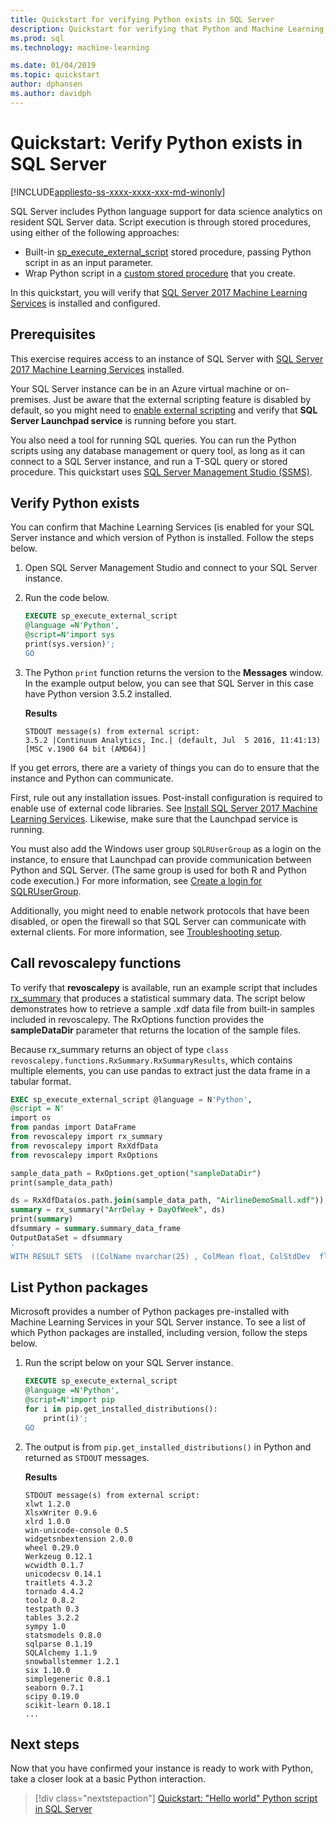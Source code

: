 ```yaml
---
title: Quickstart for verifying Python exists in SQL Server
description: Quickstart for verifying that Python and Machine Learning Services exist in SQL Server. 
ms.prod: sql
ms.technology: machine-learning

ms.date: 01/04/2019  
ms.topic: quickstart
author: dphansen
ms.author: davidph
---
```

# Quickstart: Verify Python exists in SQL Server 
[!INCLUDE[appliesto-ss-xxxx-xxxx-xxx-md-winonly](../../includes/appliesto-ss-xxxx-xxxx-xxx-md-winonly.md)]

SQL Server includes Python language support for data science analytics on resident SQL Server data. Script execution is through stored procedures, using either of the following approaches:

+ Built-in [sp_execute_external_script](https://docs.microsoft.com/sql/relational-databases/system-stored-procedures/sp-execute-external-script-transact-sql) stored procedure, passing Python script in as an input parameter.
+ Wrap Python script in a [custom stored procedure](sqldev-in-database-r-for-sql-developers.md) that you create.

In this quickstart, you will verify that [SQL Server 2017 Machine Learning Services](../what-is-sql-server-machine-learning.md) is installed and configured.

## Prerequisites

This exercise requires access to an instance of SQL Server with [SQL Server 2017 Machine Learning Services](../install/sql-machine-learning-services-windows-install.md) installed.

Your SQL Server instance can be in an Azure virtual machine or on-premises. Just be aware that the external scripting feature is disabled by default, so you might need to [enable external scripting](../install/sql-machine-learning-services-windows-install.md#bkmk_enableFeature) and verify that **SQL Server Launchpad service** is running before you start.

You also need a tool for running SQL queries. You can run the Python scripts using any database management or query tool, as long as it can connect to a SQL Server instance, and run a T-SQL query or stored procedure. This quickstart uses [SQL Server Management Studio (SSMS)](https://docs.microsoft.com/sql/ssms/sql-server-management-studio-ssms).

## Verify Python exists

You can confirm that Machine Learning Services (is enabled for your SQL Server instance and which version of Python is installed. Follow the steps below.

1. Open SQL Server Management Studio and connect to your SQL Server instance.

2. Run the code below. 

    ```SQL
    EXECUTE sp_execute_external_script
    @language =N'Python',
    @script=N'import sys
    print(sys.version)';
    GO
    ```

3. The Python `print` function returns the version to the **Messages** window. In the example output below, you can see that SQL Server in this case have Python version 3.5.2 installed.

    **Results**

    ```text
    STDOUT message(s) from external script: 
    3.5.2 |Continuum Analytics, Inc.| (default, Jul  5 2016, 11:41:13) [MSC v.1900 64 bit (AMD64)]
    ```

If you get errors, there are a variety of things you can do to ensure that the instance and Python can communicate.

First, rule out any installation issues. Post-install configuration is required to enable use of external code libraries. See [Install SQL Server 2017 Machine Learning Services](../install/sql-machine-learning-services-windows-install.md). Likewise, make sure that the Launchpad service is running.

You must also add the Windows user group `SQLRUserGroup` as a login on the instance, to ensure that Launchpad can provide communication between Python and SQL Server. (The same group is used for both R and Python code execution.) For more information, see [Create a login for SQLRUserGroup](../security/create-a-login-for-sqlrusergroup.md).

Additionally, you might need to enable network protocols that have been disabled, or open the firewall so that SQL Server can communicate with external clients. For more information, see [Troubleshooting setup](../common-issues-external-script-execution.md).

## Call revoscalepy functions

To verify that **revoscalepy** is available, run an example script that includes [rx_summary](https://docs.microsoft.com/machine-learning-server/python-reference/revoscalepy/rx-summary) that produces a statistical summary data. The script below demonstrates how to retrieve a sample .xdf data file from built-in samples included in revoscalepy. The RxOptions function provides the **sampleDataDir** parameter that returns the location of the sample files.

Because rx_summary returns an object of type `class revoscalepy.functions.RxSummary.RxSummaryResults`, which contains multiple elements, you can use pandas to extract just the data frame in a tabular format.

```sql
EXEC sp_execute_external_script @language = N'Python', 
@script = N'
import os
from pandas import DataFrame
from revoscalepy import rx_summary
from revoscalepy import RxXdfData
from revoscalepy import RxOptions

sample_data_path = RxOptions.get_option("sampleDataDir")
print(sample_data_path)

ds = RxXdfData(os.path.join(sample_data_path, "AirlineDemoSmall.xdf"))
summary = rx_summary("ArrDelay + DayOfWeek", ds)
print(summary)
dfsummary = summary.summary_data_frame
OutputDataSet = dfsummary
'
WITH RESULT SETS  ((ColName nvarchar(25) , ColMean float, ColStdDev  float, ColMin  float,   ColMax  float, Col_ValidObs  float, Col_MissingObs int))
```

## List Python packages

Microsoft provides a number of Python packages pre-installed with Machine Learning Services in your SQL Server instance. To see a list of which Python packages are installed, including version, follow the steps below.

1. Run the script below on your SQL Server instance.

    ```SQL
    EXECUTE sp_execute_external_script
    @language =N'Python',
    @script=N'import pip
    for i in pip.get_installed_distributions():
        print(i)';
    GO
    ```

2. The output is from `pip.get_installed_distributions()` in Python and returned as `STDOUT` messages.

    **Results**

    ```text
    STDOUT message(s) from external script: 
    xlwt 1.2.0
    XlsxWriter 0.9.6
    xlrd 1.0.0
    win-unicode-console 0.5
    widgetsnbextension 2.0.0
    wheel 0.29.0
    Werkzeug 0.12.1
    wcwidth 0.1.7
    unicodecsv 0.14.1
    traitlets 4.3.2
    tornado 4.4.2
    toolz 0.8.2
    testpath 0.3
    tables 3.2.2
    sympy 1.0
    statsmodels 0.8.0
    sqlparse 0.1.19
    SQLAlchemy 1.1.9
    snowballstemmer 1.2.1
    six 1.10.0
    simplegeneric 0.8.1
    seaborn 0.7.1
    scipy 0.19.0
    scikit-learn 0.18.1
    ...
    ```

## Next steps

Now that you have confirmed your instance is ready to work with Python, take a closer look at a basic Python interaction.

> [!div class="nextstepaction"]
> [Quickstart: "Hello world" Python script in SQL Server](quickstart-python-run-using-t-sql.md)
